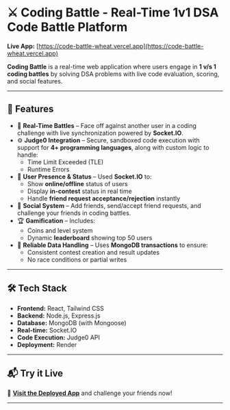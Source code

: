 # ⚔️ Coding Battle - Real-Time 1v1 DSA Code Battle Platform

**Live App:** [https://code-battle-wheat.vercel.app](https://code-battle-wheat.vercel.app)

**Coding Battle** is a real-time web application where users engage in **1 v/s 1 coding battles** by solving DSA problems with live code evaluation, scoring, and social features.

---

## 🚀 Features

- 🔁 **Real-Time Battles** – Face off against another user in a coding challenge with live synchronization powered by **Socket.IO**.
- ⚙️ **Judge0 Integration** – Secure, sandboxed code execution with support for **4+ programming languages**, along with custom logic to handle:
  - Time Limit Exceeded (TLE)
  - Runtime Errors
- 👥 **User Presence & Status** – Used **Socket.IO** to:
  - Show **online/offline** status of users
  - Display **in-contest** status in real time
  - Handle **friend request acceptance/rejection** instantly
- 🤝 **Social System** – Add friends, send/accept friend requests, and challenge your friends in coding battles.
- 🏆 **Gamification** – Includes:
  - Coins and level system
  - Dynamic **leaderboard** showing top 50 users
- 💾 **Reliable Data Handling** – Uses **MongoDB transactions** to ensure:
  - Consistent contest creation and result updates
  - No race conditions or partial writes

---

## 🛠️ Tech Stack

- **Frontend:** React, Tailwind CSS
- **Backend:** Node.js, Express.js
- **Database:** MongoDB (with Mongoose)
- **Real-time:** Socket.IO
- **Code Execution:** Judge0 API
- **Deployment:** Render

---

## 📬 Try it Live

🔗 **[Visit the Deployed App](https://code-battle-wheat.vercel.app)** and challenge your friends now!

---
